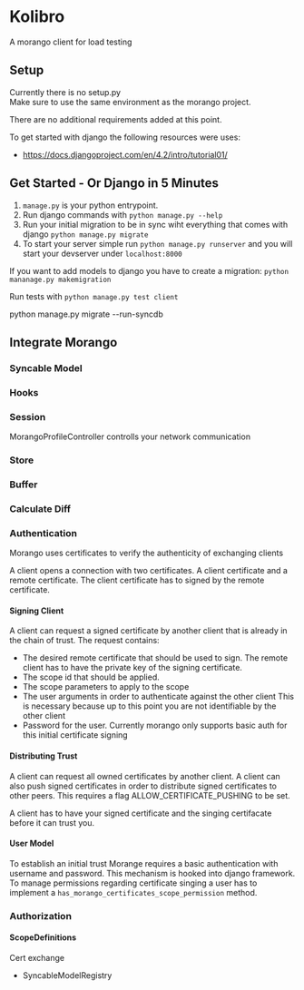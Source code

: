 # Kolibro 

A morango client for load testing

## Setup 

Currently there is no setup.py  
Make sure to use the same environment as the morango project.

There are no additional requirements added at this point.

To get started with django the following resources were uses:  
- https://docs.djangoproject.com/en/4.2/intro/tutorial01/

## Get Started - Or Django in 5 Minutes

1. `manage.py` is your python entrypoint. 
2. Run django commands with ``python manage.py --help``
3. Run your initial migration to be in sync wiht everything that comes with django ``python manage.py migrate``
4. To start your server simple run ``python manage.py runserver`` and you will start your devserver under ``localhost:8000``

If you want to add models to django you have to create a migration: ``python mananage.py makemigration``

Run tests with ``python manage.py test client`` 

python manage.py migrate --run-syncdb 

## Integrate Morango

### Syncable Model

### Hooks

### Session

MorangoProfileController controlls your network communication

### Store  

### Buffer

### Calculate Diff

### Authentication 

Morango uses certificates to verify the authenticity of exchanging clients

A client opens a connection with two certificates. A client certificate and a remote certificate.
The client certificate has to signed by the remote certificate.

#### Signing Client

A client can request a signed certificate by another client that is already in the chain of trust. 
The request contains:
- The desired remote certificate that should be used to sign.
  The remote client has to have the private key of the signing certificate.
- The scope id that should be applied. 
- The scope parameters to apply to the scope
- The user arguments in order to authenticate against the other client
  This is necessary because up to this point you are not identifiable by the other client
- Password for the user.
  Currently morango only supports basic auth for this initial certificate signing

#### Distributing Trust

A client can request all owned certificates by another client.
A client can also push signed certificates in order to distribute signed certificates to other peers. This requires a flag ALLOW_CERTIFICATE_PUSHING to be set.

A client has to have your signed certificate and the singing certifacate before it can trust you.

#### User Model

To establish an initial trust Morange requires a basic authentication with username and password. This mechanism is hooked into django framework. 
To manage permissions regarding certificate singing a user has to implement a `has_morango_certificates_scope_permission` method.

### Authorization

#### ScopeDefinitions




Cert exchange

- SyncableModelRegistry




